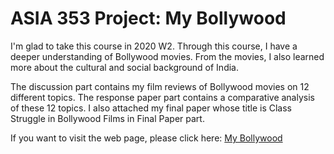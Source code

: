 # ASIA 353 Project: My Bollywood
I'm glad to take this course in 2020 W2. Through this course, I have a deeper understanding of Bollywood movies. 
From the movies, I also learned more about the cultural and social background of India.

The discussion part contains my film reviews of Bollywood movies on 12 different topics. The response paper part contains a comparative analysis of these 12 topics. I also attached my final paper whose title is Class Struggle in Bollywood Films in Final Paper part.

If you want to visit the web page, please click here: [My Bollywood](https://haoranchen18.github.io/mybollywood/index.html)